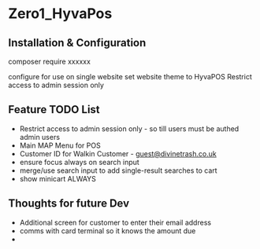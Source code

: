 # Zero1_HyvaPos


## Installation & Configuration

composer require xxxxxx

configure for use on single website
set website theme to HyvaPOS
Restrict access to admin session only


## Feature TODO List
 - Restrict access to admin session only - so till users must be authed admin users
 - Main MAP Menu for POS
 - Customer ID for Walkin Customer - guest@divinetrash.co.uk
 - ensure focus always on search input
 - merge/use search input to add single-result searches to cart
 - show minicart ALWAYS



## Thoughts for future Dev
 - Additional screen for customer to enter their email address
 - comms with card terminal so it knows the amount due
 - 

